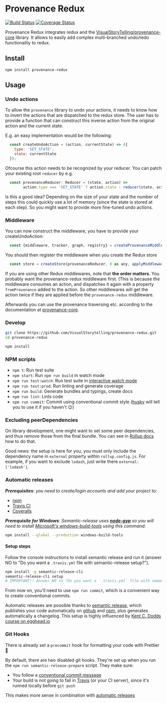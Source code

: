 # Provenance Redux

[![Build Status](https://travis-ci.org/VisualStorytelling/provenance-redux.svg?branch=master)](https://travis-ci.org/VisualStorytelling/provenance-redux)
[![Coverage Status](https://coveralls.io/repos/github/VisualStorytelling/provenance-redux/badge.svg?branch=master)](https://coveralls.io/github/VisualStorytelling/provenance-redux?branch=master)

Provenance Redux integrates redux and the [VisualStoryTelling/provenance-core](https://github.com/visualstorytelling/provenance-core) library.
It allows to easily add complex multi-branched undo/redo functionality to redux.

## Install

```
npm install provenance-redux
```

## Usage

### Undo actions
To allow the `provenance` library to undo your actions, it needs to know how to
invert the actions that are dispatched to the redux store. The user has
to provide a function that can construct this inverse action from the
original action and the current state.

E.g. an easy implementation would be the following:
```javascript
  const createUndoAction = (action, currentState) => ({
    type: 'SET_STATE',
    state: currentState
  });
```
Ofcourse this action needs to be recognized by your reducer. You can patch your existing 
root `reducer` by e.g.
```javascript
  const provenanceReducer: Reducer = (state, action) =>
        action.type === 'SET_STATE' ? action.state : reducer(state, action);
```
Is this a good idea? Depending on the size of your state and the number of steps this could
quickly use a lot of memory (since the state is stored at each step). So you might want to provide
more fine-tuned undo actions.

### Middleware
You can now construct the middleware, you have to provide your createUndoAction:
```javascript
  const {middleware, tracker, graph, registry} = createProvenanceMiddleware(createUndoAction);
```
You should then register the middleware when you create the Redux store
```javascript
  const store = createStore(provenanceReducer, 0 as any, applyMiddleware(middleware));
```
If you are using other Redux middlewares, note that **the order matters**. You probably want
the provenance-redux middleware first. (This is because the middleware consumes an action, and
dispatches it again with a property `fromProvenance` added to the action. So other middlewares
will get the action twice if they are applied before the `provenance-redux` middleware.

Afterwards you can use the provenance traversing etc. according to the documentation at
[provenance-core](https://github.com/VisualStorytelling/provenance-core).

### Develop

```bash
git clone https://github.com/VisualStorytelling/provenance-redux.git
cd provenance-redux

npm install
```

### NPM scripts

 - `npm t`: Run test suite
 - `npm start`: Run `npm run build` in watch mode
 - `npm run test:watch`: Run test suite in [interactive watch mode](http://facebook.github.io/jest/docs/cli.html#watch)
 - `npm run test:prod`: Run linting and generate coverage
 - `npm run build`: Generate bundles and typings, create docs
 - `npm run lint`: Lints code
 - `npm run commit`: Commit using conventional commit style ([husky](https://github.com/typicode/husky) will tell you to use it if you haven't :wink:)

### Excluding peerDependencies

On library development, one might want to set some peer dependencies, and thus remove those from the final bundle. You can see in [Rollup docs](https://rollupjs.org/#peer-dependencies) how to do that.

Good news: the setup is here for you, you must only include the dependency name in `external` property within `rollup.config.js`. For example, if you want to exclude `lodash`, just write there `external: ['lodash']`.

### Automatic releases

_**Prerequisites**: you need to create/login accounts and add your project to:_
 - [npm](https://www.npmjs.com/)
 - [Travis CI](https://travis-ci.org)
 - [Coveralls](https://coveralls.io)

_**Prerequisite for Windows**: Semantic-release uses
**[node-gyp](https://github.com/nodejs/node-gyp)** so you will need to
install
[Microsoft's windows-build-tools](https://github.com/felixrieseberg/windows-build-tools)
using this command:_

```bash
npm install --global --production windows-build-tools
```

#### Setup steps

Follow the console instructions to install semantic release and run it (answer NO to "Do you want a `.travis.yml` file with semantic-release setup?").

```bash
npm install -g semantic-release-cli
semantic-release-cli setup
# IMPORTANT!! Answer NO to "Do you want a `.travis.yml` file with semantic-release setup?" question. It is already prepared for you :P
```

From now on, you'll need to use `npm run commit`, which is a convenient way to create conventional commits.

Automatic releases are possible thanks to [semantic release](https://github.com/semantic-release/semantic-release), which publishes your code automatically on [github](https://github.com/) and [npm](https://www.npmjs.com/), plus generates automatically a changelog. This setup is highly influenced by [Kent C. Dodds course on egghead.io](https://egghead.io/courses/how-to-write-an-open-source-javascript-library)

### Git Hooks

There is already set a `precommit` hook for formatting your code with Prettier :nail_care:

By default, there are two disabled git hooks. They're set up when you run the `npm run semantic-release-prepare` script. They make sure:
 - You follow a [conventional commit message](https://github.com/conventional-changelog/conventional-changelog)
 - Your build is not going to fail in [Travis](https://travis-ci.org) (or your CI server), since it's runned locally before `git push`

This makes more sense in combination with [automatic releases](#automatic-releases)
